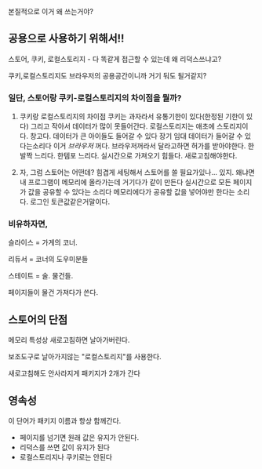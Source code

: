본질적으로 이거 왜 쓰는거야?

## 공용으로 사용하기 위해서!!



스토어, 쿠키, 로컬스토리지 - 다 똑같게 접근할 수 있는데 왜 리덕스쓰냐고?

쿠키,로컬스토리지도 브라우저의 공용공간이니까 거기 둬도 될거같지?



### 일단,  스토어랑 쿠키-로컬스토리지의 차이점을 뭘까?

1. 쿠키랑 로컬스토리지의 차이점
	쿠키는 과자라서 유통기한이 있다(한정된 기한이 있다)
	그리고 작아서 데이터가 많이 못들어간다.
	로컬스토리지는 애초에 스토리지이다. 창고다. 데이터가 큰 아이들도 들어갈 수 있다
	장기 임대 데이터가 들어갈 수 있다는소리다
	이거 *브라우저* 꺼다. 브라우저꺼라서 달라고하면 허가를 받아야한다. 
	한발짝 느리다. 한템포 느리다. 실시간으로 가져오기 힘들다. 새로고침해야한다.

2. 자, 그럼 스토어는 어떤데?
	힘겹게 세팅해서 스토어를 쓸 필요가있나... 
	있지. 왜냐면 내 프로그램이 메모리에 올라가는데 거기다가 같이 만든다
	실시간으로 모든 페이지가 값을 공유할 수 있다는 소리다
	메모리에다가 공유할 값을 넣어야만 한다는 소리다.
	로그인 토큰값같은거말이다.


### 비유하자면,

슬라이스 = 가게의 코너.

리듀서 = 코너의 도우미분들

스테이트 = 술. 물건들.

페이지들이 물건 가져다가 쓴다. 


## 스토어의 단점

메모리 특성상 새로고침하면 날아가버린다.

보조도구로 날아가지않는 "로컬스토리지"를 사용한다. 

새로고침해도 안사라지게 패키지가 2개가 간다


## 영속성

이 단어가 패키지 이름과 항상 함께간다.



- 페이지를 넘기면 원래 값은 유지가 안된다.
- 리덕스를 쓰면 값이 유지가 된다
- 로컬스토리지나 쿠키로는 안된다

